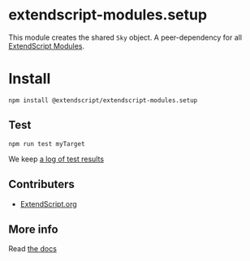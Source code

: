 # extendscript-modules.setup

This module creates the shared `Sky` object. A peer-dependency for all [ExtendScript Modules](../docs/API-Registry.md).


# Install

    npm install @extendscript/extendscript-modules.setup


## Test

    npm run test myTarget

We keep [a log of test results](./test/results_log.md)


## Contributers

  * [ExtendScript.org](https://github.com/ExtendScript)


## More info

Read [the docs](../docs/README.md)
